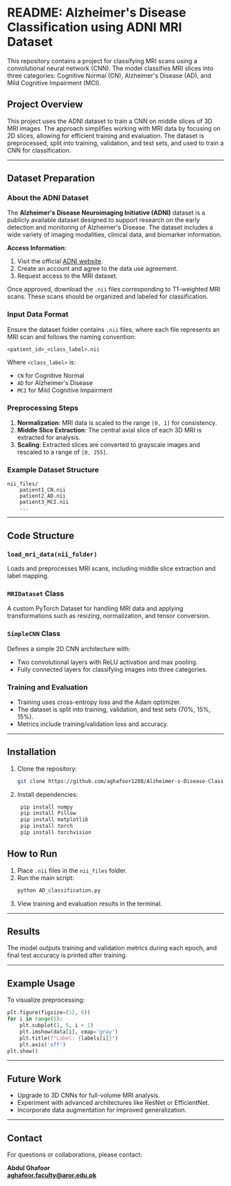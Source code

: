 # README: Alzheimer's Disease Classification using ADNI MRI Dataset

This repository contains a project for classifying MRI scans using a convolutional neural network (CNN). The model classifies MRI slices into three categories: Cognitive Normal (CN), Alzheimer's Disease (AD), and Mild Cognitive Impairment (MCI).

## Project Overview

This project uses the ADNI dataset to train a CNN on middle slices of 3D MRI images. The approach simplifies working with MRI data by focusing on 2D slices, allowing for efficient training and evaluation. The dataset is preprocessed, split into training, validation, and test sets, and used to train a CNN for classification.

---

## Dataset Preparation

### About the ADNI Dataset

The **Alzheimer's Disease Neuroimaging Initiative (ADNI)** dataset is a publicly available dataset designed to support research on the early detection and monitoring of Alzheimer's Disease. The dataset includes a wide variety of imaging modalities, clinical data, and biomarker information.

**Access Information**:

1. Visit the official [ADNI website](http://adni.loni.usc.edu/).
2. Create an account and agree to the data use agreement.
3. Request access to the MRI dataset.

Once approved, download the `.nii` files corresponding to T1-weighted MRI scans. These scans should be organized and labeled for classification.

### Input Data Format

Ensure the dataset folder contains `.nii` files, where each file represents an MRI scan and follows the naming convention:

```
<patient_id>_<class_label>.nii
```

Where `<class_label>` is:

- `CN` for Cognitive Normal
- `AD` for Alzheimer's Disease
- `MCI` for Mild Cognitive Impairment

### Preprocessing Steps

1. **Normalization**: MRI data is scaled to the range `[0, 1]` for consistency.
2. **Middle Slice Extraction**: The central axial slice of each 3D MRI is extracted for analysis.
3. **Scaling**: Extracted slices are converted to grayscale images and rescaled to a range of `[0, 255]`.

### Example Dataset Structure

```
nii_files/
    patient1_CN.nii
    patient2_AD.nii
    patient3_MCI.nii
    ...
```

---

## Code Structure

### `load_mri_data(nii_folder)`

Loads and preprocesses MRI scans, including middle slice extraction and label mapping.

### `MRIDataset` Class

A custom PyTorch Dataset for handling MRI data and applying transformations such as resizing, normalization, and tensor conversion.

### `SimpleCNN` Class

Defines a simple 2D CNN architecture with:

- Two convolutional layers with ReLU activation and max pooling.
- Fully connected layers for classifying images into three categories.

### Training and Evaluation

- Training uses cross-entropy loss and the Adam optimizer.
- The dataset is split into training, validation, and test sets (70%, 15%, 15%).
- Metrics include training/validation loss and accuracy.

---

## Installation

1. Clone the repository:

   ```bash
   git clone https://github.com/aghafoor1208/Alzheimer-s-Disease-Classification-Using-ADNI-MRI-Dataset.git
   ```

2. Install dependencies:

   ```bash
    pip install numpy
    pip install Pillow
    pip install matplotlib
    pip install torch
    pip install torchvision
   ```


## How to Run

1. Place `.nii` files in the `nii_files` folder.
2. Run the main script:
   ```bash
   python AD_classification.py
   ```
3. View training and evaluation results in the terminal.

---

## Results

The model outputs training and validation metrics during each epoch, and final test accuracy is printed after training.

---

## Example Usage

To visualize preprocessing:

```python
plt.figure(figsize=(12, 6))
for i in range(5):
    plt.subplot(1, 5, i + 1)
    plt.imshow(data[i], cmap='gray')
    plt.title(f"Label: {labels[i]}")
    plt.axis('off')
plt.show()
```

---

## Future Work

- Upgrade to 3D CNNs for full-volume MRI analysis.
- Experiment with advanced architectures like ResNet or EfficientNet.
- Incorporate data augmentation for improved generalization.

---



## Contact

For questions or collaborations, please contact:

**Abdul Ghafoor**  
**aghafoor.faculty@aror.edu.pk**  
